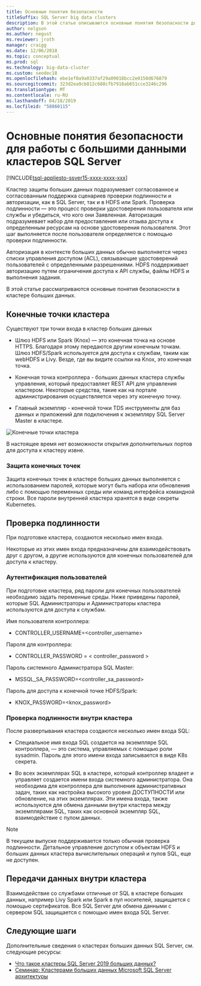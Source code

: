 ```yaml
---
title: Основные понятия безопасности
titleSuffix: SQL Server big data clusters
description: В этой статье описываются основные понятия безопасности для кластера SQL Server 2019 больших данных (Предварительная версия). Сюда входят, описывающие конечные точки кластера и аутентификация в кластере.
author: nelgson
ms.author: negust
ms.reviewer: jroth
manager: craigg
ms.date: 12/06/2018
ms.topic: conceptual
ms.prod: sql
ms.technology: big-data-cluster
ms.custom: seodec18
ms.openlocfilehash: ebe1ef0a9a0337af29a09018bcc2e0150d676879
ms.sourcegitcommit: 323d2ea9cb812c688cfb7918ab651cce3246c296
ms.translationtype: MT
ms.contentlocale: ru-RU
ms.lasthandoff: 04/18/2019
ms.locfileid: "58860115"
---
```

# <a name="security-concepts-for-sql-server-big-data-clusters"></a>Основные понятия безопасности для работы с большими данными кластеров SQL Server

[!INCLUDE[tsql-appliesto-ssver15-xxxx-xxxx-xxx](../includes/tsql-appliesto-ssver15-xxxx-xxxx-xxx.md)]

Кластер защиты больших данных подразумевает согласованное и согласованным поддержка сценариев проверки подлинности и авторизации, как в SQL Server, так и в HDFS или Spark. Проверка подлинности — это процесс проверки удостоверения пользователя или службы и убедиться, что кого они Заявленная. Авторизация подразумевает набор для предоставления или отзыва доступа к определенным ресурсам на основе удостоверения пользователя. Этот шаг выполняется после пользователя определяется с помощью проверки подлинности.

Авторизация в контексте больших данных обычно выполняется через списки управления доступом (ACL), связывающие удостоверений пользователей с определенными разрешениями. HDFS поддерживает авторизацию путем ограничения доступа к API службы, файлы HDFS и выполнения задания.

В этой статье рассматриваются основные понятия безопасности в кластере больших данных.

## <a name="cluster-endpoints"></a>Конечные точки кластера

Существуют три точки входа в кластер больших данных

* Шлюз HDFS или Spark (Knox) — это конечная точка на основе HTTPS. Благодаря этому передаются другим конечным точкам. Шлюз HDFS/Spark используется для доступа к службам, таким как webHDFS и Livy. Везде, где вы видите ссылки на Knox, это конечная точка.

* Конечная точка контроллера - больших данных кластера службы управления, который предоставляет REST API для управления кластером. Некоторые средства, такие как на портале администрирования осуществляется через эту конечную точку.

* Главный экземпляр - конечной точки TDS инструменты для баз данных и приложений для подключения к экземпляру SQL Server Master в кластере.

![Конечные точки кластера](media/concept-security/cluster_endpoints.png)

В настоящее время нет возможности открытия дополнительных портов для доступа к кластеру извне.

### <a name="how-endpoints-are-secured"></a>Защита конечных точек

Защита конечных точек в кластере больших данных выполняется с использованием паролей, которые могут быть набора или обновления либо с помощью переменных среды или команд интерфейса командной строки. Все пароли внутренней кластера хранятся в виде секреты Kubernetes.  

## <a name="authentication"></a>Проверка подлинности

При подготовке кластера, создаются несколько имен входа.

Некоторые из этих имен входа предназначены для взаимодействовать друг с другом, а другие используются для конечных пользователей для доступа к кластеру.

### <a name="end-user-authentication"></a>Аутентификация пользователей
При подготовке кластера, ряд пароли для конечных пользователей необходимо задать переменные среды. Ниже приведены паролей, которые SQL Администраторы и Администраторы кластера используются для доступа к службам.

Имя пользователя контроллера:
 + CONTROLLER_USERNAME=<controller_username>

Пароля для контроллера:  
 + CONTROLLER_PASSWORD = < controller_password >

Пароль системного Администратора SQL Master: 
 + MSSQL_SA_PASSWORD=<controller_sa_password>

Пароль для доступа к конечной точке HDFS/Spark:
 + KNOX_PASSWORD=<knox_password>

### <a name="intra-cluster-authentication"></a>Проверка подлинности внутри кластера

После развертывания кластера создаются несколько имен входа SQL:

* Специальное имя входа SQL создается на экземпляре SQL контроллера, — это система, управляемых с помощью роли sysadmin. Пароль для этого имени входа записывается в виде K8s секрета.

* Во всех экземплярах SQL в кластере, который контроллер владеет и управляет создается имени входа системного администратора. Она необходима для контроллера для выполнения административных задач, таких как настройка высокого уровня ДОСТУПНОСТИ или обновление, на этих экземплярах. Эти имена входа, также используются для обмена данными внутри кластера между экземплярами SQL, таких как основной экземпляр SQL, взаимодействие с пулом данных.

> [!NOTE]
> В текущем выпуске поддерживается только обычная проверка подлинности. Детальное управление доступом к объектам HDFS и больших данных кластера вычислительных операций и пулов SQL, еще не доступен.

## <a name="intra-cluster-communication"></a>Передачи данных внутри кластера

Взаимодействие со службами отличные от SQL в кластере больших данных, например Livy Spark или Spark в пул носителей, защищается с помощью сертификатов. Все SQL Server для обмена данными с сервером SQL защищается с помощью имен входа SQL Server.

## <a name="next-steps"></a>Следующие шаги

Дополнительные сведения о кластерах больших данных SQL Server, см. следующие ресурсы:

- [Что такое кластеры SQL Server 2019 больших данных?](big-data-cluster-overview.md)
- [Семинар: Кластерами больших данных Microsoft SQL Server архитектуры](https://github.com/Microsoft/sqlworkshops/tree/master/sqlserver2019bigdataclusters)
